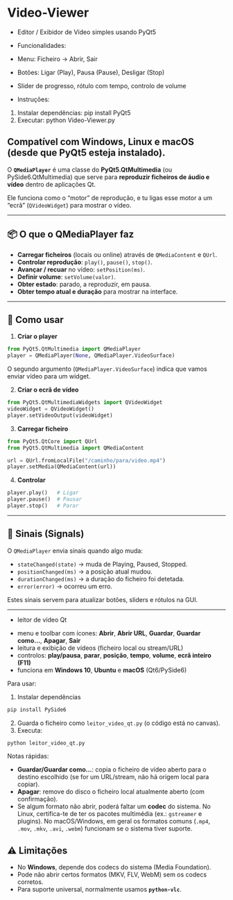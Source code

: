 # Video-Viewer
- Editor / Exibidor de Vídeo simples usando PyQt5
- Funcionalidades:
 - Menu: Ficheiro -> Abrir, Sair
 - Botões: Ligar (Play), Pausa (Pause), Desligar (Stop)
 - Slider de progresso, rótulo com tempo, controlo de volume

- Instruções:
 1) Instalar dependências: pip install PyQt5
 2) Executar: python Video-Viewer.py

Compatível com Windows, Linux e macOS (desde que PyQt5 esteja instalado).
---
O **`QMediaPlayer`** é uma classe do **PyQt5.QtMultimedia** (ou PySide6.QtMultimedia) que serve para **reproduzir ficheiros de áudio e vídeo** dentro de aplicações Qt.

Ele funciona como o “motor” de reprodução, e tu ligas esse motor a um “ecrã” (`QVideoWidget`) para mostrar o vídeo.

---

## 📦 O que o QMediaPlayer faz

* **Carregar ficheiros** (locais ou online) através de `QMediaContent` e `QUrl`.
* **Controlar reprodução**: `play()`, `pause()`, `stop()`.
* **Avançar / recuar** no vídeo: `setPosition(ms)`.
* **Definir volume**: `setVolume(valor)`.
* **Obter estado**: parado, a reproduzir, em pausa.
* **Obter tempo atual e duração** para mostrar na interface.

---

## 🔌 Como usar

1. **Criar o player**

```python
from PyQt5.QtMultimedia import QMediaPlayer
player = QMediaPlayer(None, QMediaPlayer.VideoSurface)
```

O segundo argumento (`QMediaPlayer.VideoSurface`) indica que vamos enviar vídeo para um widget.

2. **Criar o ecrã de vídeo**

```python
from PyQt5.QtMultimediaWidgets import QVideoWidget
videoWidget = QVideoWidget()
player.setVideoOutput(videoWidget)
```

3. **Carregar ficheiro**

```python
from PyQt5.QtCore import QUrl
from PyQt5.QtMultimedia import QMediaContent

url = QUrl.fromLocalFile("/caminho/para/video.mp4")
player.setMedia(QMediaContent(url))
```

4. **Controlar**

```python
player.play()   # Ligar
player.pause()  # Pausar
player.stop()   # Parar
```

---

## 📡 Sinais (Signals)

O `QMediaPlayer` envia sinais quando algo muda:

* `stateChanged(state)` → muda de Playing, Paused, Stopped.
* `positionChanged(ms)` → a posição atual mudou.
* `durationChanged(ms)` → a duração do ficheiro foi detetada.
* `error(error)` → ocorreu um erro.

Estes sinais servem para atualizar botões, sliders e rótulos na GUI.

---
- leitor de vídeo Qt

* menu e toolbar com ícones: **Abrir**, **Abrir URL**, **Guardar**, **Guardar como…**, **Apagar**, **Sair**
* leitura e exibição de vídeos (ficheiro local ou stream/URL)
* controlos: **play/pausa**, **parar**, **posição**, **tempo**, **volume**, **ecrã inteiro (F11)**
* funciona em **Windows 10**, **Ubuntu** e **macOS** (Qt6/PySide6)

Para usar:

1. Instalar dependências

```bash
pip install PySide6
```

2. Guarda o ficheiro como `leitor_video_qt.py` (o código está no canvas).
3. Executa:

```bash
python leitor_video_qt.py
```

Notas rápidas:

* **Guardar/Guardar como…**: copia o ficheiro de vídeo aberto para o destino escolhido (se for um URL/stream, não há origem local para copiar).
* **Apagar**: remove do disco o ficheiro local atualmente aberto (com confirmação).
* Se algum formato não abrir, poderá faltar um **codec** do sistema. No Linux, certifica-te de ter os pacotes multimédia (ex.: `gstreamer` e plugins). No macOS/Windows, em geral os formatos comuns (`.mp4`, `.mov`, `.mkv`, `.avi`, `.webm`) funcionam se o sistema tiver suporte.



## ⚠️ Limitações

* No **Windows**, depende dos codecs do sistema (Media Foundation).
* Pode não abrir certos formatos (MKV, FLV, WebM) sem os codecs corretos.
* Para suporte universal, normalmente usamos **`python-vlc`**.



